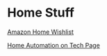 # Home Stuff

[Amazon Home Wishlist](https://www.amazon.com/hz/wishlist/dl/invite/gWEl0iP)

[Home Automation on Tech Page](wishlist/_/tech)